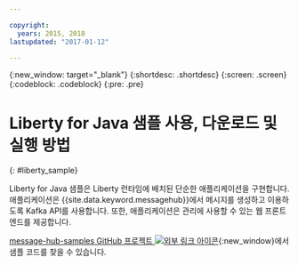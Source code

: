 ```yaml
---

copyright:
  years: 2015, 2018
lastupdated: "2017-01-12"

---
```


{:new_window: target="_blank"}
{:shortdesc: .shortdesc}
{:screen: .screen}
{:codeblock: .codeblock}
{:pre: .pre}

# Liberty for Java 샘플 사용, 다운로드 및 실행 방법
{: #liberty_sample}

Liberty for Java 샘플은 Liberty 런타임에 배치된 단순한 애플리케이션을 구현합니다. 애플리케이션은 {{site.data.keyword.messagehub}}에서 메시지를 생성하고 이용하도록 Kafka API를 사용합니다.
또한, 애플리케이션은 관리에 사용할 수 있는 웹 프론트 엔드를 제공합니다.

[message-hub-samples GitHub 프로젝트 ![외부 링크 아이콘](../../icons/launch-glyph.svg "외부 링크 아이콘")](https://github.com/ibm-messaging/message-hub-samples/tree/master/kafka-java-liberty-sample){:new_window}에서 샘플 코드를 찾을 수 있습니다.
